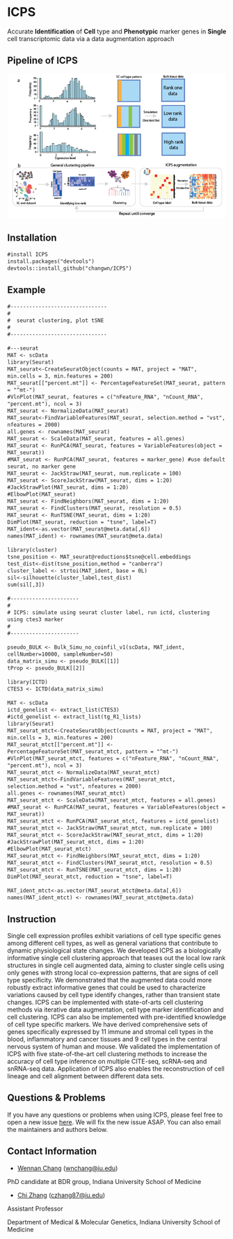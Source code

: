 # ICPS
Accurate **Identification** of **Cell** type and **Phenotypic** marker genes in **Single** cell transcriptomic data via a data augmentation approach

## Pipeline of ICPS
![image](https://raw.githubusercontent.com/changwn/ICPS/master/fig/fig1.png)

## Installation

```
#install ICPS
install.packages("devtools")
devtools::install_github("changwn/ICPS")
```

## Example
```
#-------------------------------
#
#  seurat clustering, plot tSNE
#
#-------------------------------

#---seurat
MAT <- scData
library(Seurat)
MAT_seurat<-CreateSeuratObject(counts = MAT, project = "MAT", min.cells = 3, min.features = 200)
MAT_seurat[["percent.mt"]] <- PercentageFeatureSet(MAT_seurat, pattern = "^mt-")
#VlnPlot(MAT_seurat, features = c("nFeature_RNA", "nCount_RNA", "percent.mt"), ncol = 3)
MAT_seurat <- NormalizeData(MAT_seurat)
MAT_seurat<-FindVariableFeatures(MAT_seurat, selection.method = "vst", nfeatures = 2000)
all.genes <- rownames(MAT_seurat)
MAT_seurat <- ScaleData(MAT_seurat, features = all.genes)
MAT_seurat <- RunPCA(MAT_seurat, features = VariableFeatures(object = MAT_seurat))
#MAT_seurat <- RunPCA(MAT_seurat, features = marker_gene) #use default seurat, no marker gene
MAT_seurat <- JackStraw(MAT_seurat, num.replicate = 100)
MAT_seurat <- ScoreJackStraw(MAT_seurat, dims = 1:20)
#JackStrawPlot(MAT_seurat, dims = 1:20)
#ElbowPlot(MAT_seurat)
MAT_seurat <- FindNeighbors(MAT_seurat, dims = 1:20)
MAT_seurat <- FindClusters(MAT_seurat, resolution = 0.5)
MAT_seurat <- RunTSNE(MAT_seurat, dims = 1:20)
DimPlot(MAT_seurat, reduction = "tsne", label=T)
MAT_ident<-as.vector(MAT_seurat@meta.data[,6])
names(MAT_ident) <- rownames(MAT_seurat@meta.data)

library(cluster)
tsne_position <- MAT_seurat@reductions$tsne@cell.embeddings
test_dist<-dist(tsne_position,method = "canberra")
cluster_label <- strtoi(MAT_ident, base = 0L)
sil<-silhouette(cluster_label,test_dist)
sum(sil[,3])

#----------------------
#
# ICPS: simulate using seurat cluster label, run ictd, clustering using ctes3 marker
#
#----------------------

pseudo_BULK <- Bulk_Simu_no_coinfil_v1(scData, MAT_ident, cellNumber=10000, sampleNumber=50)
data_matrix_simu <- pseudo_BULK[[1]]
tProp <- pseudo_BULK[[2]]

library(ICTD)
CTES3 <- ICTD(data_matrix_simu)

MAT <- scData
ictd_genelist <- extract_list(CTES3)
#ictd_genelist <- extract_list(tg_R1_lists)
library(Seurat)
MAT_seurat_mtct<-CreateSeuratObject(counts = MAT, project = "MAT", min.cells = 3, min.features = 200)
MAT_seurat_mtct[["percent.mt"]] <- PercentageFeatureSet(MAT_seurat_mtct, pattern = "^mt-")
#VlnPlot(MAT_seurat_mtct, features = c("nFeature_RNA", "nCount_RNA", "percent.mt"), ncol = 3)
MAT_seurat_mtct <- NormalizeData(MAT_seurat_mtct)
MAT_seurat_mtct<-FindVariableFeatures(MAT_seurat_mtct, selection.method = "vst", nfeatures = 2000)
all.genes <- rownames(MAT_seurat_mtct)
MAT_seurat_mtct <- ScaleData(MAT_seurat_mtct, features = all.genes)
#MAT_seurat <- RunPCA(MAT_seurat, features = VariableFeatures(object = MAT_seurat))
MAT_seurat_mtct <- RunPCA(MAT_seurat_mtct, features = ictd_genelist)
MAT_seurat_mtct <- JackStraw(MAT_seurat_mtct, num.replicate = 100)
MAT_seurat_mtct <- ScoreJackStraw(MAT_seurat_mtct, dims = 1:20)
#JackStrawPlot(MAT_seurat_mtct, dims = 1:20)
#ElbowPlot(MAT_seurat_mtct)
MAT_seurat_mtct <- FindNeighbors(MAT_seurat_mtct, dims = 1:20)
MAT_seurat_mtct <- FindClusters(MAT_seurat_mtct, resolution = 0.5)
MAT_seurat_mtct <- RunTSNE(MAT_seurat_mtct, dims = 1:20)
DimPlot(MAT_seurat_mtct, reduction = "tsne", label=T)

MAT_ident_mtct<-as.vector(MAT_seurat_mtct@meta.data[,6])
names(MAT_ident_mtct) <- rownames(MAT_seurat_mtct@meta.data)
```


## Instruction
Single cell expression profiles exhibit variations of cell type specific genes among different cell types, as well as general variations that contribute to dynamic physiological state changes. We developed ICPS as a biologically informative single cell clustering approach that teases out the local low rank structures in single cell augmented data, aiming to cluster single cells using only genes with strong local co-expression patterns, that are signs of cell type specificity. We demonstrated that the augmented data could more robustly extract informative genes that could be used to characterize variations caused by cell type identify changes, rather than transient state changes. ICPS can be implemented with state-of-arts cell clustering methods via iterative data augmentation, cell type marker identification and cell clustering. ICPS can also be implemented with pre-identified knowledge of cell type specific markers. We have derived comprehensive sets of genes specifically expressed by 11 immune and stromal cell types in the blood, inflammatory and cancer tissues and 9 cell types in the central nervous system of human and mouse. We validated the implementation of ICPS with five state-of-the-art cell clustering methods to increase the accuracy of cell type inference on multiple CITE-seq, scRNA-seq and snRNA-seq data. Application of ICPS also enables the reconstruction of cell lineage and cell alignment between different data sets. 

## Questions & Problems

If you have any questions or problems when using ICPS, please feel free to open a new issue [here](https://github.com/changwn/ICPS/issues). We will fix the new issue ASAP.  You can also email the maintainers and authors below.

## Contact Information

- [Wennan Chang](https://zcslab.github.io/people/wennan/)
(wnchang@iu.edu)

PhD candidate at BDR group, Indiana University School of Medicine

- [Chi Zhang](https://medicine.iu.edu/departments/genetics/faculty/27057/zhang-chi/)
(czhang87@iu.edu)

Assistant Professor

Department of Medical & Molecular Genetics, Indiana University School of Medicine
